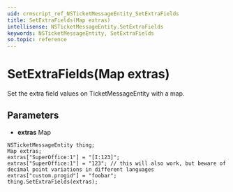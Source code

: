 ```yaml
---
uid: crmscript_ref_NSTicketMessageEntity_SetExtraFields
title: SetExtraFields(Map extras)
intellisense: NSTicketMessageEntity.SetExtraFields
keywords: NSTicketMessageEntity, SetExtraFields
so.topic: reference
---
```


# SetExtraFields(Map extras)

Set the extra field values on TicketMessageEntity with a map.

## Parameters

* **extras** Map

```crmscript
NSTicketMessageEntity thing;
Map extras;
extras["SuperOffice:1"] = "[I:123]";
extras["SuperOffice:1"] = "123"; // this will also work, but beware of decimal point variations in different languages
extras["custom.progid"] = "foobar";
thing.SetExtraFields(extras);
```

